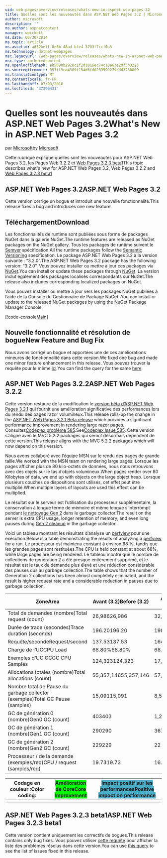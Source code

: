 ```yaml
---
uid: web-pages/overview/releases/whats-new-in-aspnet-web-pages-32
title: Quelles sont les nouveautés dans ASP.NET Web Pages 3.2 | Microsoft Docs
author: microsoft
description: ''
ms.author: aspnetcontent
manager: wpickett
ms.date: 06/30/2014
ms.topic: article
ms.assetid: a652beff-8e6b-48ad-bfe4-3703f7ccf0a5
ms.technology: dotnet-webpages
msc.legacyurl: /web-pages/overview/releases/whats-new-in-aspnet-web-pages-32
msc.type: authoredcontent
ms.openlocfilehash: eb5698b2928c1f2d1016ec74c18a63e2df5b3225
ms.sourcegitcommit: 953ff9ea4369f154d6fd0239599279ddd3280009
ms.translationtype: MT
ms.contentlocale: fr-FR
ms.lasthandoff: 07/03/2018
ms.locfileid: "37390431"
---
```

<a name="whats-new-in-aspnet-web-pages-32"></a><span data-ttu-id="c4ae4-102">Quelles sont les nouveautés dans ASP.NET Web Pages 3.2</span><span class="sxs-lookup"><span data-stu-id="c4ae4-102">What's New in ASP.NET Web Pages 3.2</span></span>
====================
<span data-ttu-id="c4ae4-103">par [Microsoft](https://github.com/microsoft)</span><span class="sxs-lookup"><span data-stu-id="c4ae4-103">by [Microsoft](https://github.com/microsoft)</span></span>

<span data-ttu-id="c4ae4-104">Cette rubrique explique quelles sont les nouveautés pour ASP.NET Web Pages 3.2, les Pages Web 3.2.2 et [Web Pages 3.2.3 beta1](https://blogs.msdn.com/b/webdev/archive/2014/12/17/asp-net-mvc-5-2-3-web-pages-5-2-3-and-web-api-5-2-3-beta-releases.aspx)</span><span class="sxs-lookup"><span data-stu-id="c4ae4-104">This topic describes what's new for ASP.NET Web Pages 3.2, Web Pages 3.2.2 and [Web Pages 3.2.3 beta1](https://blogs.msdn.com/b/webdev/archive/2014/12/17/asp-net-mvc-5-2-3-web-pages-5-2-3-and-web-api-5-2-3-beta-releases.aspx)</span></span>

## <a name="aspnet-web-pages-32"></a><span data-ttu-id="c4ae4-105">ASP.NET Web Pages 3.2</span><span class="sxs-lookup"><span data-stu-id="c4ae4-105">ASP.NET Web Pages 3.2</span></span>

<span data-ttu-id="c4ae4-106">Cette version corrige un bogue et introduit une nouvelle fonctionnalité.</span><span class="sxs-lookup"><span data-stu-id="c4ae4-106">This release fixes a bug and introduces one new feature.</span></span>

## <a name="download"></a><span data-ttu-id="c4ae4-107">Téléchargement</span><span class="sxs-lookup"><span data-stu-id="c4ae4-107">Download</span></span>

<span data-ttu-id="c4ae4-108">Les fonctionnalités de runtime sont publiées sous forme de packages NuGet dans la galerie NuGet.</span><span class="sxs-lookup"><span data-stu-id="c4ae4-108">The runtime features are released as NuGet packages on the NuGet gallery.</span></span> <span data-ttu-id="c4ae4-109">Tous les packages de runtime suivent le [Semver](http://semver.org/) spécification.</span><span class="sxs-lookup"><span data-stu-id="c4ae4-109">All the runtime packages follow the [Semantic Versioning](http://semver.org/) specification.</span></span> <span data-ttu-id="c4ae4-110">Le package ASP.NET Web Pages 3.2 a la version suivante : &ldquo;3.2.0&rdquo;.</span><span class="sxs-lookup"><span data-stu-id="c4ae4-110">The ASP.NET Web Pages 3.2 package has the following version: &ldquo;3.2.0&rdquo;.</span></span> <span data-ttu-id="c4ae4-111">Vous pouvez installer ou mettre à jour ces packages via [NuGet](http://www.nuget.org/packages/Microsoft.AspNet.WebPages/).</span><span class="sxs-lookup"><span data-stu-id="c4ae4-111">You can install or update these packages through [NuGet](http://www.nuget.org/packages/Microsoft.AspNet.WebPages/).</span></span> <span data-ttu-id="c4ae4-112">La version inclut également des packages localisés correspondants sur NuGet.</span><span class="sxs-lookup"><span data-stu-id="c4ae4-112">The release also includes corresponding localized packages on NuGet.</span></span>

<span data-ttu-id="c4ae4-113">Vous pouvez installer ou mettre à jour vers les packages NuGet publiées à l’aide de la Console du Gestionnaire de Package NuGet :</span><span class="sxs-lookup"><span data-stu-id="c4ae4-113">You can install or update to the released NuGet packages by using the NuGet Package Manager Console:</span></span>

[!code-console[Main](whats-new-in-aspnet-web-pages-32/samples/sample1.cmd)]

## <a name="new-feature-and-bug-fix"></a><span data-ttu-id="c4ae4-114">Nouvelle fonctionnalité et résolution de bogue</span><span class="sxs-lookup"><span data-stu-id="c4ae4-114">New Feature and Bug Fix</span></span>

<span data-ttu-id="c4ae4-115">Nous avons corrigé un bogue et apportées une de ces améliorations mineures de fonctionnalité dans cette version.</span><span class="sxs-lookup"><span data-stu-id="c4ae4-115">We fixed one bug and made one minor feature enhancement in this release.</span></span> <span data-ttu-id="c4ae4-116">Vous pouvez trouver la requête pour le même [ici](https://aspnetwebstack.codeplex.com/workitem/list/advanced?keyword=&amp;status=Closed&amp;type=All&amp;priority=All&amp;release=v5.2%20RC|v5.2%20RTM&amp;assignedTo=All&amp;component=Web%20Pages%2FRazor&amp;sortField=Id&amp;sortDirection=Descending&amp;page=0&amp;reasonClosed=Fixed).</span><span class="sxs-lookup"><span data-stu-id="c4ae4-116">You can find the query for the same [here](https://aspnetwebstack.codeplex.com/workitem/list/advanced?keyword=&amp;status=Closed&amp;type=All&amp;priority=All&amp;release=v5.2%20RC|v5.2%20RTM&amp;assignedTo=All&amp;component=Web%20Pages%2FRazor&amp;sortField=Id&amp;sortDirection=Descending&amp;page=0&amp;reasonClosed=Fixed).</span></span>

## <a name="aspnet-web-pages-322"></a><span data-ttu-id="c4ae4-117">ASP.NET Web Pages 3.2.2</span><span class="sxs-lookup"><span data-stu-id="c4ae4-117">ASP.NET Web Pages 3.2.2</span></span>

<span data-ttu-id="c4ae4-118">Cette version restaure de la modification le [version bêta d’ASP.NET Web Pages 3.2.1](https://blogs.msdn.com/b/webdev/archive/2014/07/28/announcing-the-beta-release-of-web-pages-3-2-1.aspx) qui fournit une amélioration significative des performances lors du rendu des pages razor volumineux.</span><span class="sxs-lookup"><span data-stu-id="c4ae4-118">This release rolls-up the change in the [ASP.NET Web Pages 3.2.1 Beta release](https://blogs.msdn.com/b/webdev/archive/2014/07/28/announcing-the-beta-release-of-web-pages-3-2-1.aspx) which provides a significant performance improvement in rendering large razor pages.</span></span> <span data-ttu-id="c4ae4-119">Consultez[Codeplex problème 585](https://aspnetwebstack.codeplex.com/workitem/585).</span><span class="sxs-lookup"><span data-stu-id="c4ae4-119">See[Codeplex Issue 585](https://aspnetwebstack.codeplex.com/workitem/585).</span></span> <span data-ttu-id="c4ae4-120">Cette version s’aligne avec le MVC 5.2.2 packages qui seront désormais dépendent de cette version.</span><span class="sxs-lookup"><span data-stu-id="c4ae4-120">This release aligns with the MVC 5.2.2 packages which will now depend on this version.</span></span>

<span data-ttu-id="c4ae4-121">Nous avons collaboré avec l’équipe MSN sur le rendu des pages de grande taille.</span><span class="sxs-lookup"><span data-stu-id="c4ae4-121">We worked with the MSN team on rendering large pages.</span></span> <span data-ttu-id="c4ae4-122">Lorsque les pages afficher plus de 80 kilo-octets de données, nous nous retrouvons avec des objets sur le tas d’objets volumineux.</span><span class="sxs-lookup"><span data-stu-id="c4ae4-122">When pages render over 80 Kilobytes of data, we end up with objects on the large object heap.</span></span> <span data-ttu-id="c4ae4-123">Lorsque plusieurs couches de dispositions sont utilisés, cet effet peut être multiplié.</span><span class="sxs-lookup"><span data-stu-id="c4ae4-123">When multiple layers of layouts are used this effect can be multiplied.</span></span>

<span data-ttu-id="c4ae4-124">Le résultat sur le serveur est l’utilisation du processeur supplémentaire, la conservation à longue terme de mémoire et même longue s’interrompt pendant [le nettoyage Gen 2](https://msdn.microsoft.com/en-us/library/ms973837.aspx) dans le garbage collector.</span><span class="sxs-lookup"><span data-stu-id="c4ae4-124">The result on the server is extra CPU usage, longer retention of memory, and even long pauses during [Gen 2 cleanup](https://msdn.microsoft.com/en-us/library/ms973837.aspx) in the garbage collector.</span></span>

<span data-ttu-id="c4ae4-125">Voici un tableau montrant les résultats d’analyse un [perfview](https://channel9.msdn.com/Series/PerfView-Tutorial) pour une exécution.</span><span class="sxs-lookup"><span data-stu-id="c4ae4-125">Below is a table demonstrating the results of analyzing a [perfview](https://channel9.msdn.com/Series/PerfView-Tutorial) for a run.</span></span> <span data-ttu-id="c4ae4-126">Le processeur est maintenu constant à environ 68 %, tandis que les grandes pages sont restituées.</span><span class="sxs-lookup"><span data-stu-id="c4ae4-126">The CPU is held constant at about 68%, while large pages are being rendered.</span></span> <span data-ttu-id="c4ae4-127">Le tableau montre que le nombre de collections de génération 2 a été presque entièrement supprimé, et le résultat est le taux de demande plus élevé et une réduction considérable des pauses dus au garbage collection.</span><span class="sxs-lookup"><span data-stu-id="c4ae4-127">The table shows that the number of Generation 2 collections has been almost completely eliminated, and the result is higher request rate and a considerable reduction in pauses due to garbage collection.</span></span>

| <span data-ttu-id="c4ae4-128">**Zone**</span><span class="sxs-lookup"><span data-stu-id="c4ae4-128">**Area**</span></span> | <span data-ttu-id="c4ae4-129">**Avant (3.2)**</span><span class="sxs-lookup"><span data-stu-id="c4ae4-129">**Before (3.2)**</span></span> | <span data-ttu-id="c4ae4-130">**Après (3.2.1)**</span><span class="sxs-lookup"><span data-stu-id="c4ae4-130">**After (3.2.1)**</span></span> | <span data-ttu-id="c4ae4-131">**% De delta**</span><span class="sxs-lookup"><span data-stu-id="c4ae4-131">**Delta %**</span></span> |
| --- | --- | --- | --- |
| <span data-ttu-id="c4ae4-132">Total de demandes (nombre)</span><span class="sxs-lookup"><span data-stu-id="c4ae4-132">Total request (count)</span></span> | <span data-ttu-id="c4ae4-133">26,986</span><span class="sxs-lookup"><span data-stu-id="c4ae4-133">26,986</span></span> | <span data-ttu-id="c4ae4-134">32,591</span><span class="sxs-lookup"><span data-stu-id="c4ae4-134">32,591</span></span> | <span data-ttu-id="c4ae4-135"><font style="background-color: #4bacc6">20.80%</font></span><span class="sxs-lookup"><span data-stu-id="c4ae4-135"><font style="background-color: #4bacc6">20.80%</font></span></span> |
| <span data-ttu-id="c4ae4-136">Durée de trace (secondes)</span><span class="sxs-lookup"><span data-stu-id="c4ae4-136">Trace duration (seconds)</span></span> | <span data-ttu-id="c4ae4-137">196.20</span><span class="sxs-lookup"><span data-stu-id="c4ae4-137">196.20</span></span> | <span data-ttu-id="c4ae4-138">198.60</span><span class="sxs-lookup"><span data-stu-id="c4ae4-138">198.60</span></span> | <span data-ttu-id="c4ae4-139">1.20%</span><span class="sxs-lookup"><span data-stu-id="c4ae4-139">1.20%</span></span> |
| <span data-ttu-id="c4ae4-140">Requête/seconde</span><span class="sxs-lookup"><span data-stu-id="c4ae4-140">Request/second</span></span> | <span data-ttu-id="c4ae4-141">137.53</span><span class="sxs-lookup"><span data-stu-id="c4ae4-141">137.53</span></span> | <span data-ttu-id="c4ae4-142">164.10</span><span class="sxs-lookup"><span data-stu-id="c4ae4-142">164.10</span></span> | <span data-ttu-id="c4ae4-143"><font style="background-color: #4bacc6">19.30%</font></span><span class="sxs-lookup"><span data-stu-id="c4ae4-143"><font style="background-color: #4bacc6">19.30%</font></span></span> |
| <span data-ttu-id="c4ae4-144">Charge de l’UC</span><span class="sxs-lookup"><span data-stu-id="c4ae4-144">CPU Load</span></span> | <span data-ttu-id="c4ae4-145">68.80%</span><span class="sxs-lookup"><span data-stu-id="c4ae4-145">68.80%</span></span> | <span data-ttu-id="c4ae4-146">68.50%</span><span class="sxs-lookup"><span data-stu-id="c4ae4-146">68.50%</span></span> |  <span data-ttu-id="c4ae4-147">-0.40%</span><span class="sxs-lookup"><span data-stu-id="c4ae4-147">-0.40%</span></span> |
| <span data-ttu-id="c4ae4-148">Exemples d’UC GC</span><span class="sxs-lookup"><span data-stu-id="c4ae4-148">GC CPU Samples</span></span> | <span data-ttu-id="c4ae4-149">124,323</span><span class="sxs-lookup"><span data-stu-id="c4ae4-149">124,323</span></span> | <span data-ttu-id="c4ae4-150">17,543</span><span class="sxs-lookup"><span data-stu-id="c4ae4-150">17,543</span></span> | <span data-ttu-id="c4ae4-151"><font style="background-color: #4bacc6">-85.90%</font></span><span class="sxs-lookup"><span data-stu-id="c4ae4-151"><font style="background-color: #4bacc6">-85.90%</font></span></span> |
| <span data-ttu-id="c4ae4-152">Allocations totales (nombre)</span><span class="sxs-lookup"><span data-stu-id="c4ae4-152">Total allocations (count)</span></span> | <span data-ttu-id="c4ae4-153">55,357,146</span><span class="sxs-lookup"><span data-stu-id="c4ae4-153">55,357,146</span></span> | <span data-ttu-id="c4ae4-154">57,222,949</span><span class="sxs-lookup"><span data-stu-id="c4ae4-154">57,222,949</span></span> | <span data-ttu-id="c4ae4-155">3.40%</span><span class="sxs-lookup"><span data-stu-id="c4ae4-155">3.40%</span></span> |
| <span data-ttu-id="c4ae4-156">Nombre total de Pause du garbage collector (exemples)</span><span class="sxs-lookup"><span data-stu-id="c4ae4-156">Total GC Pause (samples)</span></span> | <span data-ttu-id="c4ae4-157">15,091</span><span class="sxs-lookup"><span data-stu-id="c4ae4-157">15,091</span></span> | <span data-ttu-id="c4ae4-158">8,515</span><span class="sxs-lookup"><span data-stu-id="c4ae4-158">8,515</span></span> | <span data-ttu-id="c4ae4-159"><font style="background-color: #4bacc6">-43.60%</font></span><span class="sxs-lookup"><span data-stu-id="c4ae4-159"><font style="background-color: #4bacc6">-43.60%</font></span></span> |
| <span data-ttu-id="c4ae4-160">GC de génération 0 (nombre)</span><span class="sxs-lookup"><span data-stu-id="c4ae4-160">Gen0 GC (count)</span></span> | <span data-ttu-id="c4ae4-161">403</span><span class="sxs-lookup"><span data-stu-id="c4ae4-161">403</span></span> | <span data-ttu-id="c4ae4-162">1,216</span><span class="sxs-lookup"><span data-stu-id="c4ae4-162">1,216</span></span> | <span data-ttu-id="c4ae4-163">201.70%</span><span class="sxs-lookup"><span data-stu-id="c4ae4-163">201.70%</span></span> |
| <span data-ttu-id="c4ae4-164">GC de génération 1 (nombre)</span><span class="sxs-lookup"><span data-stu-id="c4ae4-164">Gen1 GC (count)</span></span> | <span data-ttu-id="c4ae4-165">290</span><span class="sxs-lookup"><span data-stu-id="c4ae4-165">290</span></span> | <span data-ttu-id="c4ae4-166">367</span><span class="sxs-lookup"><span data-stu-id="c4ae4-166">367</span></span> | <span data-ttu-id="c4ae4-167">26.60%</span><span class="sxs-lookup"><span data-stu-id="c4ae4-167">26.60%</span></span> |
| <span data-ttu-id="c4ae4-168">GC de génération 2 (nombre)</span><span class="sxs-lookup"><span data-stu-id="c4ae4-168">Gen2 GC (count)</span></span> | <span data-ttu-id="c4ae4-169">229</span><span class="sxs-lookup"><span data-stu-id="c4ae4-169">229</span></span> | <span data-ttu-id="c4ae4-170">2</span><span class="sxs-lookup"><span data-stu-id="c4ae4-170">2</span></span> | <span data-ttu-id="c4ae4-171"><font style="background-color: #00ff00">-99.10%</font></span><span class="sxs-lookup"><span data-stu-id="c4ae4-171"><font style="background-color: #00ff00">-99.10%</font></span></span> |
| <span data-ttu-id="c4ae4-172">Processeur / de la demande (exemples/req)</span><span class="sxs-lookup"><span data-stu-id="c4ae4-172">CPU / request (samples/req)</span></span> | <span data-ttu-id="c4ae4-173">19.73</span><span class="sxs-lookup"><span data-stu-id="c4ae4-173">19.73</span></span> | <span data-ttu-id="c4ae4-174">16.47</span><span class="sxs-lookup"><span data-stu-id="c4ae4-174">16.47</span></span> | <span data-ttu-id="c4ae4-175">-16.50%</span><span class="sxs-lookup"><span data-stu-id="c4ae4-175">-16.50%</span></span> |

| <span data-ttu-id="c4ae4-176">Codage en couleur :</span><span class="sxs-lookup"><span data-stu-id="c4ae4-176">Color coding:</span></span> | <span data-ttu-id="c4ae4-177"><font style="background-color: #00ff00">Amélioration de Core</font></span><span class="sxs-lookup"><span data-stu-id="c4ae4-177"><font style="background-color: #00ff00">Core Improvement</font></span></span> | <span data-ttu-id="c4ae4-178"><font style="background-color: #4bacc6">Impact positif sur les performances</font></span><span class="sxs-lookup"><span data-stu-id="c4ae4-178"><font style="background-color: #4bacc6">Positive impact on performance</font></span></span> |
|---------------|-----------------------------------------------------------------|-------------------------------------------------------------------------------|
|               |                                                                 |                                                                               |

## <a name="aspnet-web-pages-323-beta1"></a><span data-ttu-id="c4ae4-179">ASP.NET Web Pages 3.2.3 beta1</span><span class="sxs-lookup"><span data-stu-id="c4ae4-179">ASP.NET Web Pages 3.2.3 beta1</span></span>

<span data-ttu-id="c4ae4-180">Cette version contient uniquement les correctifs de bogues.</span><span class="sxs-lookup"><span data-stu-id="c4ae4-180">This release contains only bug fixes.</span></span> <span data-ttu-id="c4ae4-181">Vous pouvez utiliser [cette requête](https://aspnetwebstack.codeplex.com/workitem/list/advanced?keyword=&amp;status=Closed&amp;type=All&amp;priority=All&amp;release=v5.2.3%20Beta&amp;assignedTo=All&amp;component=Web%20Pages%2FRazor&amp;sortField=LastUpdatedDate&amp;sortDirection=Descending&amp;page=0&amp;reasonClosed=Fixed) pour afficher la liste des problèmes résolus dans cette version.</span><span class="sxs-lookup"><span data-stu-id="c4ae4-181">You can use [this query](https://aspnetwebstack.codeplex.com/workitem/list/advanced?keyword=&amp;status=Closed&amp;type=All&amp;priority=All&amp;release=v5.2.3%20Beta&amp;assignedTo=All&amp;component=Web%20Pages%2FRazor&amp;sortField=LastUpdatedDate&amp;sortDirection=Descending&amp;page=0&amp;reasonClosed=Fixed) to see the list of issues fixed in this release.</span></span>
